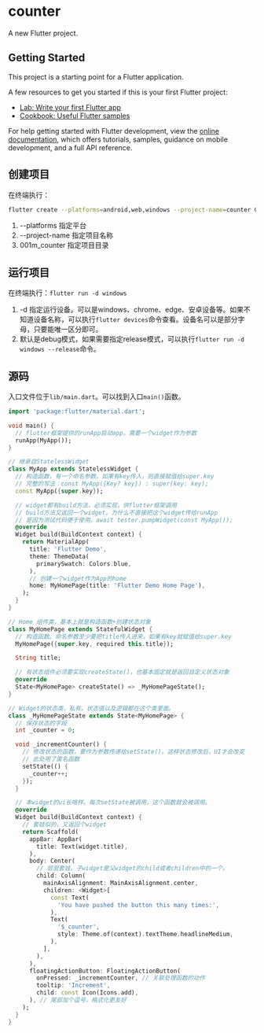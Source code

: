 # counter

A new Flutter project.

## Getting Started

This project is a starting point for a Flutter application.

A few resources to get you started if this is your first Flutter project:

- [Lab: Write your first Flutter app](https://docs.flutter.dev/get-started/codelab)
- [Cookbook: Useful Flutter samples](https://docs.flutter.dev/cookbook)

For help getting started with Flutter development, view the
[online documentation](https://docs.flutter.dev/), which offers tutorials,
samples, guidance on mobile development, and a full API reference.

## 创建项目

在终端执行：
```sh
flutter create --platforms=android,web,windows --project-name=counter 001m_counter
```
1. --platforms 指定平台
2. --project-name 指定项目名称
3. 001m_counter 指定项目目录

## 运行项目

在终端执行：`flutter run -d windows`

1. -d 指定运行设备。可以是windows、chrome、edge、安卓设备等。如果不知道设备名称，可以执行`flutter devices`命令查看。设备名可以是部分字母，只要能唯一区分即可。
2. 默认是debug模式，如果需要指定release模式，可以执行`flutter run -d windows --release`命令。

## 源码

入口文件位于`lib/main.dart`。可以找到入口`main()`函数。

```dart
import 'package:flutter/material.dart';

void main() {
  // flutter框架提供的runApp启动app，需要一个widget作为参数
  runApp(MyApp());
}

// 继承自StatelessWidget
class MyApp extends StatelessWidget {
  // 构造函数，有一个命名参数。如果有key传入，则直接赋值给super.key
  // 完整的写法：const MyApp({Key? key}) : super(key: key);
  const MyApp({super.key});

  // widget都有build方法，必须实现，供flutter框架调用
  // build方法又返回一个widget。为什么不直接把这个widget传给runApp
  // 是因为测试代码便于使用。await tester.pumpWidget(const MyApp());
  @override
  Widget build(BuildContext context) {
    return MaterialApp(
      title: 'Flutter Demo',
      theme: ThemeData(
        primarySwatch: Colors.blue,
      ),
      // 创建一个widget作为App的home
      home: MyHomePage(title: 'Flutter Demo Home Page'),
    );
  }
}

// Home 组件类，基本上就是构造函数+创建状态对象
class MyHomePage extends StatefulWidget {
  // 构造函数。命名参数至少要把title传入进来，如果有key就赋值给super.key
  MyHomePage({super.key, required this.title});

  String title;

  // 有状态组件必须要实现createState()，也基本固定就是返回自定义状态对象
  @override
  State<MyHomePage> createState() => _MyHomePageState();
}

// Widget的状态类，私有。状态值以及逻辑都在这个类里面。
class _MyHomePageState extends State<MyHomePage> {
  // 保存状态的字段
  int _counter = 0;

  void _incrementCounter() {
    // 修改状态的函数，要作为参数传递给setState()。这样状态修改后，UI才会改变
    // 此处用了匿名函数
    setState(() {
      _counter++;
    });
  }

  // 本widget的ui长啥样。每次setState被调用，这个函数就会被调用。
  @override
  Widget build(BuildContext context) {
    // 套娃似的，又返回个widget
    return Scaffold(
      appBar: AppBar(
        title: Text(widget.title),
      ),
      body: Center(
        // 层层套娃。子widget是父widget的child或者children中的一个。
        child: Column(
          mainAxisAlignment: MainAxisAlignment.center,
          children: <Widget>[
            const Text(
              'You have pushed the button this many times:',
            ),
            Text(
              '$_counter',
              style: Theme.of(context).textTheme.headlineMedium,
            ),
          ],
        ),
      ),
      floatingActionButton: FloatingActionButton(
        onPressed: _incrementCounter, // 关联处理函数的动作
        tooltip: 'Increment',
        child: const Icon(Icons.add),
      ), // 尾部加个逗号，格式化更友好
    );
  }
}

```

